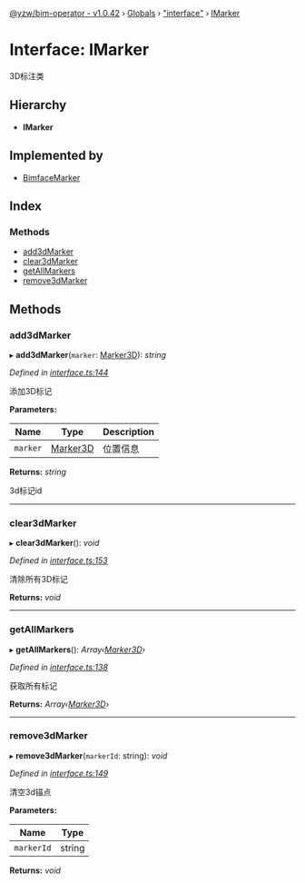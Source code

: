 [@yzw/bim-operator - v1.0.42](../README.md) › [Globals](../globals.md) › ["interface"](../modules/_interface_.md) › [IMarker](_interface_.imarker.md)

# Interface: IMarker

3D标注类

## Hierarchy

* **IMarker**

## Implemented by

* [BimfaceMarker](../classes/_providers_bimface_bimface_marker_.bimfacemarker.md)

## Index

### Methods

* [add3dMarker](_interface_.imarker.md#add3dmarker)
* [clear3dMarker](_interface_.imarker.md#clear3dmarker)
* [getAllMarkers](_interface_.imarker.md#getallmarkers)
* [remove3dMarker](_interface_.imarker.md#remove3dmarker)

## Methods

###  add3dMarker

▸ **add3dMarker**(`marker`: [Marker3D](_model_marker_3d_.marker3d.md)): *string*

*Defined in [interface.ts:144](https://github.com/youkaisteve/bim-operator/blob/d51d1c3/src/interface.ts#L144)*

添加3D标记

**Parameters:**

Name | Type | Description |
------ | ------ | ------ |
`marker` | [Marker3D](_model_marker_3d_.marker3d.md) | 位置信息 |

**Returns:** *string*

3d标记id

___

###  clear3dMarker

▸ **clear3dMarker**(): *void*

*Defined in [interface.ts:153](https://github.com/youkaisteve/bim-operator/blob/d51d1c3/src/interface.ts#L153)*

清除所有3D标记

**Returns:** *void*

___

###  getAllMarkers

▸ **getAllMarkers**(): *Array‹[Marker3D](_model_marker_3d_.marker3d.md)›*

*Defined in [interface.ts:138](https://github.com/youkaisteve/bim-operator/blob/d51d1c3/src/interface.ts#L138)*

获取所有标记

**Returns:** *Array‹[Marker3D](_model_marker_3d_.marker3d.md)›*

___

###  remove3dMarker

▸ **remove3dMarker**(`markerId`: string): *void*

*Defined in [interface.ts:149](https://github.com/youkaisteve/bim-operator/blob/d51d1c3/src/interface.ts#L149)*

清空3d锚点

**Parameters:**

Name | Type |
------ | ------ |
`markerId` | string |

**Returns:** *void*
